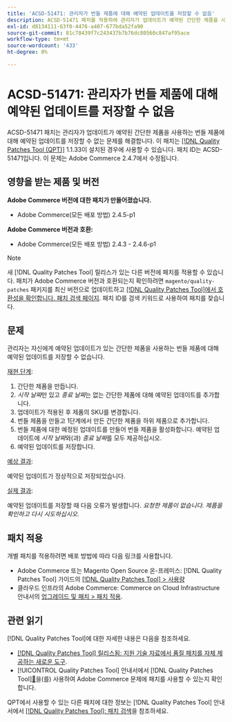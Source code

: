 ```yaml
---
title: 'ACSD-51471: 관리자가 번들 제품에 대해 예약된 업데이트를 저장할 수 없음'
description: ACSD-51471 패치를 적용하여 관리자가 업데이트가 예약된 간단한 제품을 사용하는 번들 제품에 대해 예약된 업데이트를 저장할 수 없는 Adobe Commerce 문제를 해결합니다.
exl-id: d8134111-63f0-4476-a407-677bda52fa90
source-git-commit: 81c78439f7c243437b7b76dc80560c847af95ace
workflow-type: tm+mt
source-wordcount: '433'
ht-degree: 0%

---
```


# ACSD-51471: 관리자가 번들 제품에 대해 예약된 업데이트를 저장할 수 없음

ACSD-51471 패치는 관리자가 업데이트가 예약된 간단한 제품을 사용하는 번들 제품에 대해 예약된 업데이트를 저장할 수 없는 문제를 해결합니다. 이 패치는 [[!DNL Quality Patches Tool (QPT)]](https://experienceleague.adobe.com/ko/docs/commerce-knowledge-base/kb/announcements/commerce-announcements/magento-quality-patches-released-new-tool-to-self-serve-quality-patches) 1.1.33이 설치된 경우에 사용할 수 있습니다. 패치 ID는 ACSD-51471입니다. 이 문제는 Adobe Commerce 2.4.7에서 수정됩니다.

## 영향을 받는 제품 및 버전

**Adobe Commerce 버전에 대한 패치가 만들어졌습니다.**

* Adobe Commerce(모든 배포 방법) 2.4.5-p1

**Adobe Commerce 버전과 호환:**

* Adobe Commerce(모든 배포 방법) 2.4.3 - 2.4.6-p1

>[!NOTE]
>
>새 [!DNL Quality Patches Tool] 릴리스가 있는 다른 버전에 패치를 적용할 수 있습니다. 패치가 Adobe Commerce 버전과 호환되는지 확인하려면 `magento/quality-patches` 패키지를 최신 버전으로 업데이트하고 [[!DNL Quality Patches Tool]에서 호환성을 확인합니다. 패치 검색 페이지](https://experienceleague.adobe.com/tools/commerce-quality-patches/index.html?lang=ko). 패치 ID를 검색 키워드로 사용하여 패치를 찾습니다.

## 문제

관리자는 자신에게 예약된 업데이트가 있는 간단한 제품을 사용하는 번들 제품에 대해 예약된 업데이트를 저장할 수 없습니다.

<u>재현 단계</u>:

1. 간단한 제품을 만듭니다.
1. *시작 날짜*&#x200B;만 있고 *종료 날짜*&#x200B;는 없는 간단한 제품에 대해 예약된 업데이트를 추가합니다.
1. 업데이트가 적용된 후 제품의 SKU를 변경합니다.
1. 번들 제품을 만들고 1단계에서 만든 간단한 제품을 하위 제품으로 추가합니다.
1. 번들 제품에 대한 예정된 업데이트를 만들어 번들 제품을 활성화합니다. 예약된 업데이트에 *시작 날짜*&#x200B;와(과) *종료 날짜*&#x200B;를 모두 제공하십시오.
1. 예약된 업데이트를 저장합니다.

<u>예상 결과</u>:

예약된 업데이트가 정상적으로 저장되었습니다.

<u>실제 결과</u>:

예약된 업데이트를 저장할 때 다음 오류가 발생합니다. *요청한 제품이 없습니다. 제품을 확인하고 다시 시도하십시오.*

## 패치 적용

개별 패치를 적용하려면 배포 방법에 따라 다음 링크를 사용합니다.

* Adobe Commerce 또는 Magento Open Source 온-프레미스: [!DNL Quality Patches Tool] 가이드의 [[!DNL Quality Patches Tool] > 사용량](/help/tools/quality-patches-tool/usage.md)
* 클라우드 인프라의 Adobe Commerce: Commerce on Cloud Infrastructure 안내서의 [업그레이드 및 패치 > 패치 적용](https://experienceleague.adobe.com/docs/commerce-cloud-service/user-guide/develop/upgrade/apply-patches.html?lang=ko).

## 관련 읽기

[!DNL Quality Patches Tool]에 대한 자세한 내용은 다음을 참조하세요.

* [[!DNL Quality Patches Tool] 릴리스됨: 지원 기술 자료에서 품질 패치를 자체 제공하는 새로운 도구](https://experienceleague.adobe.com/ko/docs/commerce-knowledge-base/kb/announcements/commerce-announcements/magento-quality-patches-released-new-tool-to-self-serve-quality-patches).
* [!UICONTROL Quality Patches Tool] 안내서에서  [!DNL Quality Patches Tool][&#128279;](/help/tools/quality-patches-tool/patches-available-in-qpt/check-patch-for-magento-issue-with-magento-quality-patches.md)을(를) 사용하여 Adobe Commerce 문제에 패치를 사용할 수 있는지 확인합니다.


QPT에서 사용할 수 있는 다른 패치에 대한 정보는 [!DNL Quality Patches Tool] 안내서에서 [[!DNL Quality Patches Tool]: 패치 검색](https://experienceleague.adobe.com/tools/commerce-quality-patches/index.html?lang=ko)을 참조하세요.
